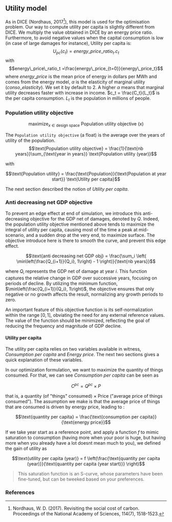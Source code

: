 ## Utility model
As in DICE (Nordhaus, 2017[^1]), this model is used for the optimisation problem. Our way to compute utility per capita is slightly different from DICE. We multiply the value obtained in DICE by an energy price ratio. 
Furthermore, to avoid negative values when the capital consumption is low (in case of large damages for instance), Utility per capita is: 
$$U_{pc}(c_t) = energy\_price\_ratio_t.c_t$$
with 
$$energy\_price\_ratio_t =\frac{energy\_price_{t=0}}{energy\_price_t}$$
where $energy\_price$ is the mean price of energy in dollars per MWh and comes from the energy model, $\alpha$ is the elasticity of marginal utility ($conso\_elasticity$). We set it by default to 2. A higher $\alpha$ means that marginal utility decreases faster with increase in income. $c_t = \frac{C_t}{L_t}$ is the per capita consumption. $L_t$ is the population in millions of people.

### Population utility objective

$$\text{maximize}_{x \in \text{design space}} \text{ Population utility objective (x)}$$


The `Population utility objective` (a float) is the average over the years of utility of the population.
$$\text{Population utility objective} = \frac{1}{\text{nb years}}\sum_{\text{year in years}} \text{Population utility (year)}$$

with 

$$\text{Population utility} = \frac{\text{Population}}{\text{Population at year start}} \text{Utility per capita}$$

The next section described the notion of  *Utility per capita*.

### Anti decreasing net GDP objective

To prevent an edge effect at end of simulation, we introduce this anti-decreasing objective for the GDP net of damages, denoted by $Q$.
Indeed, the population utility objective mentioned above tends to maximize the integral of utility per capita, causing most of the time a peak at mid-scenario, and a sudden drop at the very end, to maximize surface. The objective introduce here is there to smooth the curve, and prevent this edge effect.

$$\text{anti decreasing net GDP obj} = \frac{\sum_i \left( \min\left(\frac{Q_{i+1}}{Q_i}, 1\right) - 1 \right)}{\text{nb years}}$$

where $Q_i$ represents the GDP net of damage at year $i$. This function captures the relative change in GDP over successive years, focusing on periods of decline. By utilizing the minimum function, $\min\left(\frac{Q_{i+1}}{Q_i}, 1\right)$, the objective ensures that only negative or no growth affects the result, normalizing any growth periods to zero.

An important feature of this objective function is its self-normalization within the range $[0, 1]$, obviating the need for any external reference values. The value of the function should be minimized, reflecting the goal of reducing the frequency and magnitude of GDP decline.


#### Utility per capita

The utility per capita relies on two variables available in witness, *Consumption per capita* and *Energy price*. The next two sections gives a quick explanation of these variables.

In our optimization formulation, we want to maximize the quantity of things consumed. For that, we can see *Consumption per capita* can be seen as 

$$C^{pc} = Q^{pc} \times P$$

that is, a quantity (of "things" consumed) $\times$ Price ("average price of things consumed"). 
The assumption we make is that the average price of things that are consumed is driven by energy price, leading to :


$$\text{quantity per capita} = \frac{\text{consumption per capita}}{\text{energy price}}$$

If we take year start as a reference point, and apply a function $f$ to mimic saturation to consumption (having more when your poor is huge, but having more when you already have a lot doesnt mean much to you), we defined the gain of utility as

$$\text{utility per capita (year)} = f \left(\frac{\text{quantity per capita (year)}}{\text{quantity per capita (year start)}} \right)$$

> This saturation function is an S-curve, whose parameters have been fine-tuned, but can be tweeked based on your preferences. 


### References
[^1]: Nordhaus, W. D. (2017). Revisiting the social cost of carbon. Proceedings of the National Academy of Sciences, 114(7), 1518-1523.

[^2]: Gollier, C. (2011). Pricing the future: The economics of discounting and sustainable development. Unpublished Manuscript, to Appear with Princeton University Press, Princeton, NJ, USA.
